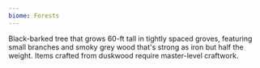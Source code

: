```yaml
---
biome: Forests
---
```

Black-barked tree that grows 60-ft tall in tightly spaced groves, featuring small branches and smoky grey wood that's strong as iron but half the weight. Items crafted from duskwood require master-level craftwork. 

